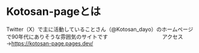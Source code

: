 # Kotosan-pageとは
Twitter（X）で主に活動していることさん（@Kotosan_dayo）のホームページで90年代にありそうな雰囲気のサイトです　　　　　　　　　　
アクセス→https://kotosan-page.pages.dev/